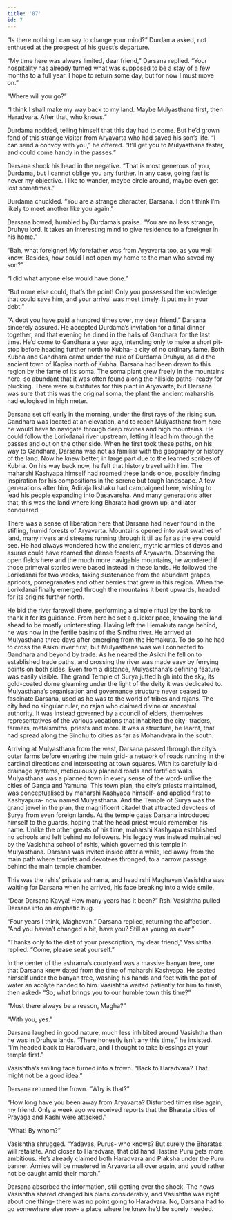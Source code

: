 ```yaml
---
title: '07'
id: 7
---
```


“Is there nothing I can say to change your mind?” Durdama asked, not enthused at the prospect of his guest’s departure. 

“My time here was always limited, dear friend,” Darsana replied. “Your hospitality has already turned what was supposed to be a stay of a few months to a full year. I hope to return some day, but for now I must move on.”

“Where will you go?”

“I think I shall make my way back to my land. Maybe Mulyasthana first, then Haradvara. After that, who knows.”

Durdama nodded, telling himself that this day had to come. But he’d grown fond of this strange visitor from Aryavarta who had saved his son’s life. “I can send a convoy with you,” he offered. “It’ll get you to Mulyasthana faster, and could come handy in the passes.”

Darsana shook his head in the negative. “That is most generous of you, Durdama, but I cannot oblige you any further. In any case, going fast is never my objective. I like to wander, maybe circle around, maybe even get lost sometimes.”

Durdama chuckled. “You are a strange character, Darsana. I don’t think I’m likely to meet another like you again.”

Darsana bowed, humbled by Durdama’s praise. “You are no less strange, Druhyu lord. It takes an interesting mind to give residence to a foreigner in his home.”

“Bah, what foreigner! My forefather was from Aryavarta too, as you well know. Besides, how could I not open my home to the man who saved my son?”

“I did what anyone else would have done.”

“But none else could, that’s the point! Only you possessed the knowledge that could save him, and your arrival was most timely. It put me in your debt.”

“A debt you have paid a hundred times over, my dear friend,” Darsana sincerely assured. He accepted Durdama’s invitation for a final dinner together, and that evening he dined in the halls of Gandhara for the last time. He’d come to Gandhara a year ago, intending only to make a short pit-stop before heading further north to Kubha- a city of no ordinary fame. Both Kubha and Gandhara came under the rule of Durdama Druhyu, as did the ancient town of Kapisa north of Kubha. Darsana had been drawn to this region by the fame of its soma. The soma plant grew freely in the mountains here, so abundant that it was often found along the hillside paths- ready for plucking. There were substitutes for this plant in Aryavarta, but Darsana was sure that this was the original soma, the plant the ancient maharshis had eulogised in high meter.  

Darsana set off early in the morning, under the first rays of the rising sun. Gandhara was located at an elevation, and to reach Mulyasthana from here he would have to navigate through deep ravines and high mountains. He could follow the Lorikdanai river upstream, letting it lead him through the passes and out on the other side. When he first took these paths, on his way to Gandhara, Darsana was not as familiar with the geography or history of the land. Now he knew better, in large part due to the learned scribes of Kubha. On his way back now, he felt that history travel with him. The maharshi Kashyapa himself had roamed these lands once, possibly finding inspiration for his compositions in the serene but tough landscape. A few generations after him, Adiraja Ikshaku had campaigned here, wishing to lead his people expanding into Dasavarsha. And many generations after that, this was the land where king Bharata had grown up, and later conquered.

There was a sense of liberation here that Darsana had never found in the stifling, humid forests of Aryavarta. Mountains opened into vast swathes of land, many rivers and streams running through it till as far as the eye could see. He had always wondered how the ancient, mythic armies of devas and asuras could have roamed the dense forests of Aryavarta. Observing the open fields here and the much more navigable mountains, he wondered if those primeval stories were based instead in these lands. He followed the Lorikdanai for two weeks, taking sustenance from the abundant grapes, apricots, pomegranates and other berries that grew in this region. When the Lorikdanai finally emerged through the mountains it bent upwards, headed for its origins further north.

He bid the river farewell there, performing a simple ritual by the bank to thank it for its guidance. From here he set a quicker pace, knowing the land ahead to be mostly uninteresting. Having left the Hemakuta range behind, he was now in the fertile basins of the Sindhu river. He arrived at Mulyasthana three days after emerging from the Hemakuta. To do so he had to cross the Asikni river first, but Mulyasthana was well connected to Gandhara and beyond by trade. As he neared the Asikni he fell on to established trade paths, and crossing the river was made easy by ferrying points on both sides. Even from a distance, Mulyasthana’s defining feature was easily visible. The grand Temple of Surya jutted high into the sky, its gold-coated dome gleaming under the light of the deity it was dedicated to. Mulyasthana’s organisation and governance structure never ceased to fascinate Darsana, used as he was to the world of tribes and rajans. The city had no singular ruler, no rajan who claimed divine or ancestral authority. It was instead governed by a council of elders, themselves representatives of the various vocations that inhabited the city- traders, farmers, metalsmiths, priests and more. It was a structure, he learnt, that had spread along the Sindhu to cities as far as Mohandvara in the south. 

Arriving at Mulyasthana from the west, Darsana passed through the city’s outer farms before entering the main grid- a network of roads running in the cardinal directions and intersecting at town squares. With its carefully laid drainage systems, meticulously planned roads and fortified walls, Mulyasthana was a planned town in every sense of the word- unlike the cities of Ganga and Yamuna. This town plan, the city’s priests maintained, was conceptualised by maharshi Kashyapa himself- and applied first to Kashyapura- now named Mulyasthana. And the Temple of Surya was the grand jewel in the plan, the magnificent citadel that attracted devotees of Surya from even foreign lands. At the temple gates Darsana introduced himself to the guards, hoping that the head priest would remember his name. Unlike the other greats of his time, maharshi Kashyapa established no schools and left behind no followers. His legacy was instead maintained by the Vasishtha school of rshis, which governed this temple in Mulyasthana. Darsana was invited inside after a while, led away from the main path where tourists and devotees thronged, to a narrow passage behind the main temple chamber. 

This was the rshis’ private ashrama, and head rshi Maghavan Vasishtha was waiting for Darsana when he arrived, his face breaking into a wide smile.

“Dear Darsana Kavya! How many years has it been?” Rshi Vasishtha pulled Darsana into an emphatic hug. 

“Four years I think, Maghavan,” Darsana replied, returning the affection. “And you haven’t changed a bit, have you? Still as young as ever.”

“Thanks only to the diet of your prescription, my dear friend,” Vasishtha replied. “Come, please seat yourself.” 

In the center of the ashrama’s courtyard was a massive banyan tree, one that Darsana knew dated from the time of maharshi Kashyapa. He seated himself under the banyan tree, washing his hands and feet with the pot of water an acolyte handed to him. Vasishtha waited patiently for him to finish, then asked- “So, what brings you to our humble town this time?”

“Must there always be a reason, Magha?”

“With you, yes.”

Darsana laughed in good nature, much less inhibited around Vasishtha than he was in Druhyu lands. “There honestly isn’t any this time,” he insisted. “I’m headed back to Haradvara, and I thought to take blessings at your temple first.”

Vasishtha’s smiling face turned into a frown. “Back to Haradvara? That might not be a good idea.”

Darsana returned the frown. “Why is that?”

“How long have you been away from Aryavarta? Disturbed times rise again, my friend. Only a week ago we received reports that the Bharata cities of Prayaga and Kashi were attacked.”

“What! By whom?”

Vasishtha shrugged. “Yadavas, Purus- who knows? But surely the Bharatas will retaliate. And closer to Haradvara, that old hand Hastina Puru gets more ambitious. He’s already claimed both Haradvara and Plaksha under the Puru banner. Armies will be mustered in Aryavarta all over again, and you’d rather not be caught amid their march.”

Darsana absorbed the information, still getting over the shock. The news Vasishtha shared changed his plans considerably, and Vasishtha was right about one thing- there was no point going to Haradvara. No, Darsana had to go somewhere else now- a place where he knew he’d be sorely needed.
